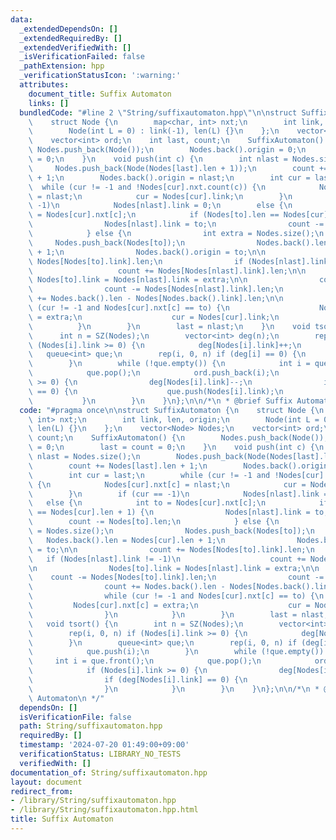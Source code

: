 ```yaml
---
data:
  _extendedDependsOn: []
  _extendedRequiredBy: []
  _extendedVerifiedWith: []
  _isVerificationFailed: false
  _pathExtension: hpp
  _verificationStatusIcon: ':warning:'
  attributes:
    document_title: Suffix Automaton
    links: []
  bundledCode: "#line 2 \"String/suffixautomaton.hpp\"\n\nstruct SuffixAutomaton {\n\
    \    struct Node {\n        map<char, int> nxt;\n        int link, len, origin;\n\
    \        Node(int L = 0) : link(-1), len(L) {}\n    };\n    vector<Node> Nodes;\n\
    \    vector<int> ord;\n    int last, count;\n    SuffixAutomaton() {\n       \
    \ Nodes.push_back(Node());\n        Nodes.back().origin = 0;\n        last = count\
    \ = 0;\n    }\n    void push(int c) {\n        int nlast = Nodes.size();\n   \
    \     Nodes.push_back(Node(Nodes[last].len + 1));\n        count += Nodes[last].len\
    \ + 1;\n        Nodes.back().origin = nlast;\n        int cur = last;\n      \
    \  while (cur != -1 and !Nodes[cur].nxt.count(c)) {\n            Nodes[cur].nxt[c]\
    \ = nlast;\n            cur = Nodes[cur].link;\n        }\n        if (cur ==\
    \ -1)\n            Nodes[nlast].link = 0;\n        else {\n            int to\
    \ = Nodes[cur].nxt[c];\n            if (Nodes[to].len == Nodes[cur].len + 1) {\n\
    \                Nodes[nlast].link = to;\n                count -= Nodes[to].len;\n\
    \            } else {\n                int extra = Nodes.size();\n           \
    \     Nodes.push_back(Nodes[to]);\n                Nodes.back().len = Nodes[cur].len\
    \ + 1;\n                Nodes.back().origin = to;\n\n                count +=\
    \ Nodes[Nodes[to].link].len;\n                if (Nodes[nlast].link != -1)\n \
    \                   count += Nodes[Nodes[nlast].link].len;\n\n               \
    \ Nodes[to].link = Nodes[nlast].link = extra;\n\n                count -= Nodes[Nodes[to].link].len;\n\
    \                count -= Nodes[Nodes[nlast].link].len;\n                count\
    \ += Nodes.back().len - Nodes[Nodes.back().link].len;\n\n                while\
    \ (cur != -1 and Nodes[cur].nxt[c] == to) {\n                    Nodes[cur].nxt[c]\
    \ = extra;\n                    cur = Nodes[cur].link;\n                }\n  \
    \          }\n        }\n        last = nlast;\n    }\n    void tsort() {\n  \
    \      int n = SZ(Nodes);\n        vector<int> deg(n);\n        rep(i, 0, n) if\
    \ (Nodes[i].link >= 0) {\n            deg[Nodes[i].link]++;\n        }\n     \
    \   queue<int> que;\n        rep(i, 0, n) if (deg[i] == 0) {\n            que.push(i);\n\
    \        }\n        while (!que.empty()) {\n            int i = que.front();\n\
    \            que.pop();\n            ord.push_back(i);\n            if (Nodes[i].link\
    \ >= 0) {\n                deg[Nodes[i].link]--;\n                if (deg[Nodes[i].link]\
    \ == 0) {\n                    que.push(Nodes[i].link);\n                }\n \
    \           }\n        }\n    }\n};\n\n/*\n * @brief Suffix Automaton\n */\n"
  code: "#pragma once\n\nstruct SuffixAutomaton {\n    struct Node {\n        map<char,\
    \ int> nxt;\n        int link, len, origin;\n        Node(int L = 0) : link(-1),\
    \ len(L) {}\n    };\n    vector<Node> Nodes;\n    vector<int> ord;\n    int last,\
    \ count;\n    SuffixAutomaton() {\n        Nodes.push_back(Node());\n        Nodes.back().origin\
    \ = 0;\n        last = count = 0;\n    }\n    void push(int c) {\n        int\
    \ nlast = Nodes.size();\n        Nodes.push_back(Node(Nodes[last].len + 1));\n\
    \        count += Nodes[last].len + 1;\n        Nodes.back().origin = nlast;\n\
    \        int cur = last;\n        while (cur != -1 and !Nodes[cur].nxt.count(c))\
    \ {\n            Nodes[cur].nxt[c] = nlast;\n            cur = Nodes[cur].link;\n\
    \        }\n        if (cur == -1)\n            Nodes[nlast].link = 0;\n     \
    \   else {\n            int to = Nodes[cur].nxt[c];\n            if (Nodes[to].len\
    \ == Nodes[cur].len + 1) {\n                Nodes[nlast].link = to;\n        \
    \        count -= Nodes[to].len;\n            } else {\n                int extra\
    \ = Nodes.size();\n                Nodes.push_back(Nodes[to]);\n             \
    \   Nodes.back().len = Nodes[cur].len + 1;\n                Nodes.back().origin\
    \ = to;\n\n                count += Nodes[Nodes[to].link].len;\n             \
    \   if (Nodes[nlast].link != -1)\n                    count += Nodes[Nodes[nlast].link].len;\n\
    \n                Nodes[to].link = Nodes[nlast].link = extra;\n\n            \
    \    count -= Nodes[Nodes[to].link].len;\n                count -= Nodes[Nodes[nlast].link].len;\n\
    \                count += Nodes.back().len - Nodes[Nodes.back().link].len;\n\n\
    \                while (cur != -1 and Nodes[cur].nxt[c] == to) {\n           \
    \         Nodes[cur].nxt[c] = extra;\n                    cur = Nodes[cur].link;\n\
    \                }\n            }\n        }\n        last = nlast;\n    }\n \
    \   void tsort() {\n        int n = SZ(Nodes);\n        vector<int> deg(n);\n\
    \        rep(i, 0, n) if (Nodes[i].link >= 0) {\n            deg[Nodes[i].link]++;\n\
    \        }\n        queue<int> que;\n        rep(i, 0, n) if (deg[i] == 0) {\n\
    \            que.push(i);\n        }\n        while (!que.empty()) {\n       \
    \     int i = que.front();\n            que.pop();\n            ord.push_back(i);\n\
    \            if (Nodes[i].link >= 0) {\n                deg[Nodes[i].link]--;\n\
    \                if (deg[Nodes[i].link] == 0) {\n                    que.push(Nodes[i].link);\n\
    \                }\n            }\n        }\n    }\n};\n\n/*\n * @brief Suffix\
    \ Automaton\n */"
  dependsOn: []
  isVerificationFile: false
  path: String/suffixautomaton.hpp
  requiredBy: []
  timestamp: '2024-07-20 01:49:00+09:00'
  verificationStatus: LIBRARY_NO_TESTS
  verifiedWith: []
documentation_of: String/suffixautomaton.hpp
layout: document
redirect_from:
- /library/String/suffixautomaton.hpp
- /library/String/suffixautomaton.hpp.html
title: Suffix Automaton
---
```

